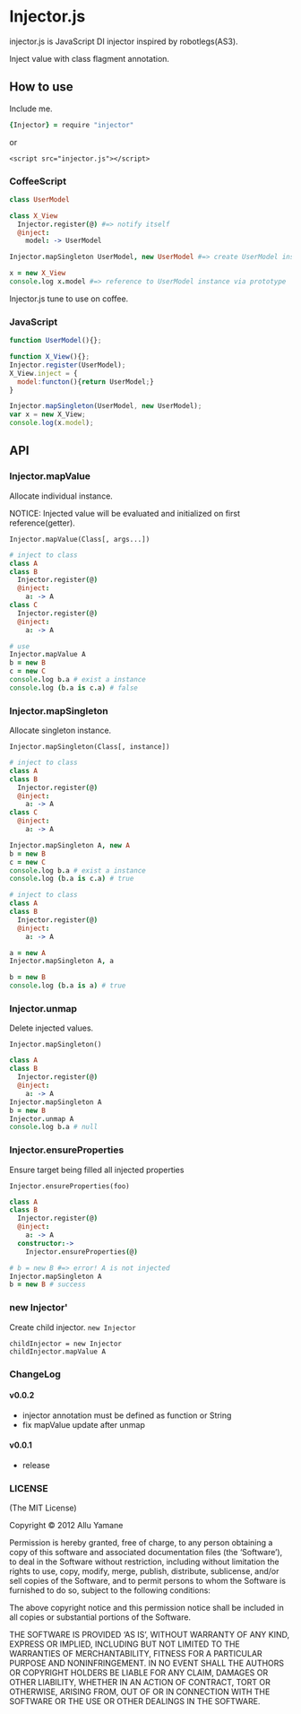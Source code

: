 # Injector.js

injector.js is JavaScript DI injector inspired by robotlegs(AS3).

Inject value with class flagment annotation.

## How to use

Include me.

```coffee
{Injector} = require "injector"
```

or

```
<script src="injector.js"></script>
```

### CoffeeScript

```coffee
class UserModel

class X_View
  Injector.register(@) #=> notify itself
  @inject:
    model: -> UserModel

Injector.mapSingleton UserModel, new UserModel #=> create UserModel instance

x = new X_View
console.log x.model #=> reference to UserModel instance via prototype
```

Injector.js tune to use on coffee.

### JavaScript

```javascript
function UserModel(){};

function X_View(){};
Injector.register(UserModel);
X_View.inject = {
  model:functon(){return UserModel;}
}

Injector.mapSingleton(UserModel, new UserModel);
var x = new X_View;
console.log(x.model);
```


## API

### Injector.mapValue

Allocate individual instance.

NOTICE: Injected value will be evaluated and initialized on first reference(getter).

`Injector.mapValue(Class[, args...])`

```coffee
# inject to class
class A
class B
  Injector.register(@)
  @inject:
    a: -> A
class C
  Injector.register(@)
  @inject:
    a: -> A

# use
Injector.mapValue A
b = new B
c = new C
console.log b.a # exist a instance
console.log (b.a is c.a) # false
```

### Injector.mapSingleton

Allocate singleton instance.

`Injector.mapSingleton(Class[, instance])`

```coffee
# inject to class
class A
class B
  Injector.register(@)
  @inject:
    a: -> A
class C
  @inject:
    a: -> A

Injector.mapSingleton A, new A
b = new B
c = new C
console.log b.a # exist a instance
console.log (b.a is c.a) # true
```

```coffee
# inject to class
class A
class B
  Injector.register(@)
  @inject:
    a: -> A

a = new A
Injector.mapSingleton A, a

b = new B
console.log (b.a is a) # true
```

### Injector.unmap

Delete injected values.

`Injector.mapSingleton()`

```coffee
class A
class B
  Injector.register(@)
  @inject:
    a: -> A
Injector.mapSingleton A
b = new B
Injector.unmap A
console.log b.a # null
```

### Injector.ensureProperties

Ensure target being filled all injected properties

`Injector.ensureProperties(foo)`

```coffee
class A
class B
  Injector.register(@)
  @inject:
    a: -> A
  constructor:->
    Injector.ensureProperties(@)

# b = new B #=> error! A is not injected
Injector.mapSingleton A
b = new B # success
```

### new Injector'

Create child injector.
`new Injector`

```
childInjector = new Injector
childInjector.mapValue A
```


### ChangeLog

#### v0.0.2
- injector annotation must be defined as function or String
- fix mapValue update after unmap

#### v0.0.1
- release


### LICENSE

(The MIT License)

Copyright © 2012 Allu Yamane

Permission is hereby granted, free of charge, to any person obtaining a copy of this software and associated documentation files (the ‘Software’), to deal in the Software without restriction, including without limitation the rights to use, copy, modify, merge, publish, distribute, sublicense, and/or sell copies of the Software, and to permit persons to whom the Software is furnished to do so, subject to the following conditions:

The above copyright notice and this permission notice shall be included in all copies or substantial portions of the Software.

THE SOFTWARE IS PROVIDED ‘AS IS’, WITHOUT WARRANTY OF ANY KIND, EXPRESS OR IMPLIED, INCLUDING BUT NOT LIMITED TO THE WARRANTIES OF MERCHANTABILITY, FITNESS FOR A PARTICULAR PURPOSE AND NONINFRINGEMENT. IN NO EVENT SHALL THE AUTHORS OR COPYRIGHT HOLDERS BE LIABLE FOR ANY CLAIM, DAMAGES OR OTHER LIABILITY, WHETHER IN AN ACTION OF CONTRACT, TORT OR OTHERWISE, ARISING FROM, OUT OF OR IN CONNECTION WITH THE SOFTWARE OR THE USE OR OTHER DEALINGS IN THE SOFTWARE.
